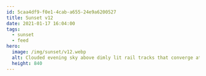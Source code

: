 ```yaml
---
id: 5caa4df9-f0e1-4cab-a655-24e9a6200527
title: Sunset v12
date: 2021-01-17 16:04:00
tags:
  - sunset
  - feed
hero:
  image: /img/sunset/v12.webp
  alt: Clouded evening sky above dimly lit rail tracks that converge at the horizon. A passenger train on the right with cars painted blue, yellow, and white.
  height: 840
---
```

